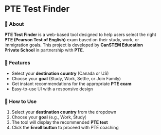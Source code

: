 # PTE Test Finder  

### 📝 About  
**PTE Test Finder** is a web-based tool designed to help users select the right **PTE (Pearson Test of English)** exam based on their study, work, or immigration goals. This project is developed by **CanSTEM Education Private School** in partnership with **PTE**.  

### 🎯 Features  
- Select your **destination country** (Canada or US)  
- Choose your **goal** (Study, Work, Settle, or Join Family)  
- Get instant recommendations for the appropriate **PTE exam**  
- Easy-to-use UI with a responsive design  

### 🚀 How to Use  
1. Select your **destination country** from the dropdown  
2. Choose your **goal** (e.g., Work, Study)  
3. The tool will display the recommended **PTE test**  
4. Click the **Enroll button** to proceed with PTE coaching  
